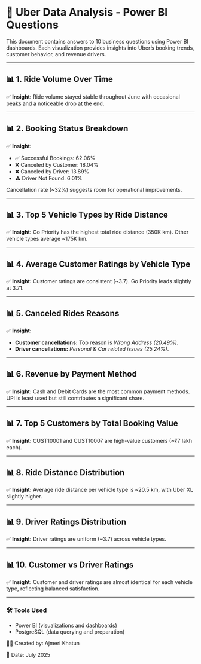 # 🚕 Uber Data Analysis - Power BI Questions

This document contains answers to 10 business questions using Power BI dashboards. Each visualization provides insights into Uber’s booking trends, customer behavior, and revenue drivers.

---

## 📊 1. Ride Volume Over Time
✅ **Insight:** Ride volume stayed stable throughout June with occasional peaks and a noticeable drop at the end.

---

## 📊 2. Booking Status Breakdown
✅ **Insight:** 
- ✅ Successful Bookings: 62.06%  
- ❌ Canceled by Customer: 18.04%  
- ❌ Canceled by Driver: 13.89%  
- ⚠ Driver Not Found: 6.01%  

Cancellation rate (~32%) suggests room for operational improvements.

---

## 📊 3. Top 5 Vehicle Types by Ride Distance
✅ **Insight:** Go Priority has the highest total ride distance (350K km). Other vehicle types average ~175K km.

---

## 📊 4. Average Customer Ratings by Vehicle Type
✅ **Insight:** Customer ratings are consistent (~3.7). Go Priority leads slightly at 3.71.

---

## 📊 5. Canceled Rides Reasons
✅ **Insight:**  
- **Customer cancellations:** Top reason is *Wrong Address (20.49%)*.  
- **Driver cancellations:** *Personal & Car related issues (25.24%)*.

---

## 📊 6. Revenue by Payment Method
✅ **Insight:** Cash and Debit Cards are the most common payment methods. UPI is least used but still contributes a significant share.

---

## 📊 7. Top 5 Customers by Total Booking Value
✅ **Insight:** CUST10001 and CUST10007 are high-value customers (~₹7 lakh each).

---

## 📊 8. Ride Distance Distribution
✅ **Insight:** Average ride distance per vehicle type is ~20.5 km, with Uber XL slightly higher.

---

## 📊 9. Driver Ratings Distribution
✅ **Insight:** Driver ratings are uniform (~3.7) across vehicle types.

---

## 📊 10. Customer vs Driver Ratings
✅ **Insight:** Customer and driver ratings are almost identical for each vehicle type, reflecting balanced satisfaction.

---

### 🛠 Tools Used
- Power BI (visualizations and dashboards)
- PostgreSQL (data querying and preparation)

👩‍💻 Created by: Ajmeri Khatun  

📅 Date: July 2025

